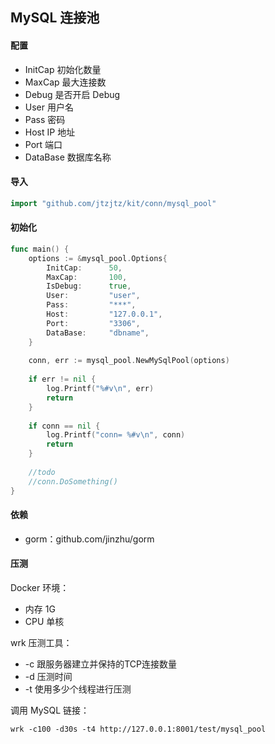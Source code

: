 ## MySQL 连接池

#### 配置

- InitCap 初始化数量
- MaxCap 最大连接数
- Debug 是否开启 Debug
- User 用户名
- Pass 密码
- Host IP 地址
- Port 端口
- DataBase 数据库名称

#### 导入

```go
import "github.com/jtzjtz/kit/conn/mysql_pool"
```

#### 初始化

```go
func main() {
    options := &mysql_pool.Options{
        InitCap:      50,
        MaxCap:       100,
        IsDebug:      true,
        User:         "user",
        Pass:         "***",
        Host:         "127.0.0.1",
        Port:         "3306",
        DataBase:     "dbname",
    }
    
    conn, err := mysql_pool.NewMySqlPool(options)
    
    if err != nil {
        log.Printf("%#v\n", err)
        return
    }
    
    if conn == nil {
        log.Printf("conn= %#v\n", conn)
        return
    }
    
    //todo
    //conn.DoSomething()
}
```

#### 依赖

- gorm：github.com/jinzhu/gorm

#### 压测

Docker 环境：

- 内存 1G 
- CPU 单核 

wrk 压测工具：

- -c 跟服务器建立并保持的TCP连接数量
- -d 压测时间
- -t 使用多少个线程进行压测


调用 MySQL 链接：

```
wrk -c100 -d30s -t4 http://127.0.0.1:8001/test/mysql_pool


```

